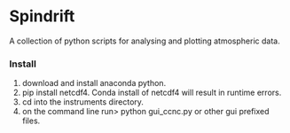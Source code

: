 # Spindrift
A collection of python scripts for analysing and plotting atmospheric data.

### Install
1. download and install anaconda python.
2. pip install netcdf4.  Conda install of netcdf4 will result in runtime errors.
3. cd into the instruments directory.
4. on the command line run> python gui_ccnc.py or other gui prefixed files.
